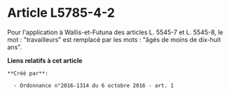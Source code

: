 # Article L5785-4-2

Pour l'application à Wallis-et-Futuna des articles L. 5545-7 et L. 5545-8, le mot : "travailleurs" est remplacé par les
mots : "âgés de moins de dix-huit ans".

**Liens relatifs à cet article**

	**Créé par**:

	  - Ordonnance n°2016-1314 du 6 octobre 2016 - art. 1
